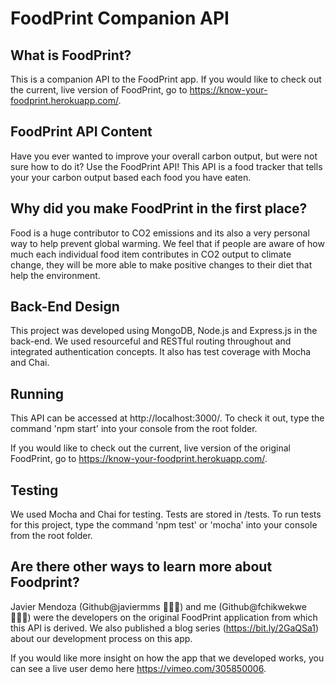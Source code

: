 # FoodPrint Companion API

## What is FoodPrint?
This is a companion API to the FoodPrint app. If you would like to check out the current, live version of FoodPrint, go to https://know-your-foodprint.herokuapp.com/.

## FoodPrint API Content
Have you ever wanted to improve your overall carbon output, but were not sure how to do it? Use the FoodPrint API! This API is a food tracker that tells your your carbon output based each food you have eaten.

## Why did you make FoodPrint in the first place?
Food is a huge contributor to CO2 emissions and its also a very personal way to help prevent global warming. We feel that if people are aware of how much each individual food item contributes in CO2 output to climate change, they will be more able to make positive changes to their diet that help the environment.

## Back-End Design
This project was developed using MongoDB, Node.js and Express.js in the back-end. We used resourceful and RESTful routing throughout and integrated authentication concepts. It also has test coverage with Mocha and Chai.

## Running
This API can be accessed at http://localhost:3000/. To check it out, type the command 'npm start' into your console from the root folder.

If you would like to check out the current, live version of the original FoodPrint, go to https://know-your-foodprint.herokuapp.com/.

## Testing
We used Mocha and Chai for testing. Tests are stored in /tests. To run tests for this project, type the command 'npm test' or 'mocha' into your console from the root folder.

## Are there other ways to learn more about Foodprint?
Javier Mendoza (Github@javiermms 👨🏽‍💻) and me (Github@fchikwekwe 👩🏾‍💻) were the developers on the original FoodPrint application from which this API is derived. We also published a blog series (https://bit.ly/2GaQSa1) about our development process on this app.

If you would like more insight on how the app that we developed works, you can see a live user demo here https://vimeo.com/305850006.

